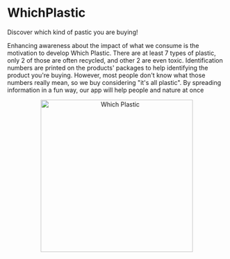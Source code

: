 # WhichPlastic

Discover which kind of pastic you are buying!

Enhancing awareness about the impact of what we consume is the motivation to develop Which Plastic. There are at least 7 types of plastic, only 2 of those are often recycled, and other 2 are even toxic. Identification numbers are printed on the products' packages to help  identifying the product you're buying. However, most people don't know what those numbers really mean, so we buy considering "it's all plastic". By spreading information in a fun way, our app will help people and nature at once



<p align="center">
 
  <img src="https://github.com/michelicart/whichplastic/blob/master/PrintsScreens/Screens.gif" width="350" alt="Which Plastic">
</p>
